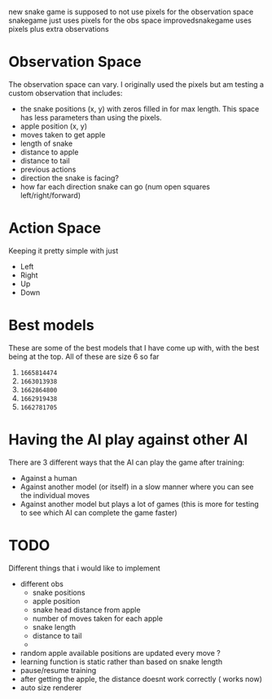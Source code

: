 new snake game is supposed to not use pixels for the observation space 
snakegame just uses pixels for the obs space
improvedsnakegame uses pixels plus extra observations 

# Observation Space
The observation space can vary. I originally used the pixels but am testing a custom observation that includes:
* the snake positions (x, y) with zeros filled in for max length. This space has less parameters than using the pixels.
* apple position (x, y)
* moves taken to get apple
* length of snake
* distance to apple
* distance to tail
* previous actions 
* direction the snake is facing? 
* how far each direction snake can go (num open squares left/right/forward)

# Action Space
Keeping it pretty simple with just 
* Left
* Right
* Up
* Down


# Best models
These are some of the best models that I have come up with, with the best being at the top. All of these are size 6 so far

1. `1665814474`
2. `1663013938`
3. `1662864800`
4. `1662919438`
5. `1662781705`


# Having the AI play against other AI
There are 3 different ways that the AI can play the game after training:
* Against a human
* Against another model (or itself) in a slow manner where you can see the individual moves
* Against another model but plays a lot of games (this is more for testing to see which AI can complete the game faster)

# TODO 
Different things that i would like to implement 
* different obs 
  * snake positions  
  * apple position
  * snake head distance from apple 
  * number of moves taken for each apple 
  * snake length 
  * distance to tail
  * 
* random apple available positions are updated every move ?
* learning function is static rather than based on snake length  
* pause/resume training
* after getting the apple, the distance doesnt work correctly ( works now)
* auto size renderer